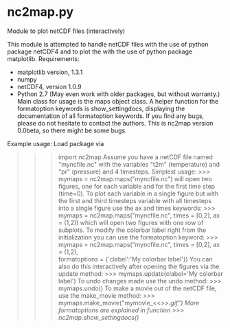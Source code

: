 nc2map.py
=========

Module to plot netCDF files (interactively)

This module is attempted to handle netCDF files with the use of
python package netCDF4 and to plot the with the use of python
package matplotlib.
Requirements:
   - matplotlib version, 1.3.1
   - numpy
   - netCDF4, version 1.0.9
   - Python 2.7
   (May even work with older packages, but without warranty.)
Main class for usage is the maps object class. A helper function 
for the formatoption keywords is show_settingdocs, displaying the
documentation of all formatoption keywords.
If you find any bugs, please do not hesitate to contact the authors.
This is nc2map version 0.0beta, so there might be some bugs.

Example usage:
  Load package via
  >>> import nc2map
  Assume you have a netCDF file named "myncfile.nc" with the variables
  "t2m" (temperature) and "pr" (pressure) and 4 timesteps.
  Simplest usage:
    >>> mymaps = nc2map.maps("myncfile.nc")
  will open two figures, one for each variable and for the first time
  step (time=0).
  To plot each variable in a single figure but with the first and third 
  timesteps variable with all timesteps into a single figure use the ax
  and times keywords:
    >>> mymaps = nc2map.maps("myncfile.nc", times = [0,2], ax = (1,2))
  which will open two figures with one row of subplots.
  To modify the colorbar label right from the initialization you can use
  the formatoption keyword:
    >>> mymaps = nc2map.maps("myncfile.nc", times = [0,2], ax = (1,2), \
        formatoptions = {'clabel':'My colorbar label'})
  You can also do this interactively after opening the figures via the
  update method:
    >>> mymaps.update(clabel='My colorbar label')
  To undo changes made use the undo method:
    >>> mymaps.undo()
  To make a movie out of the netCDF file, use the make_movie method:
    >>> mymaps.make_movie("mymovie_<<<var>>>.gif")
  More formatoptions are explained in function
    >>> nc2map.show_settingdocs()
